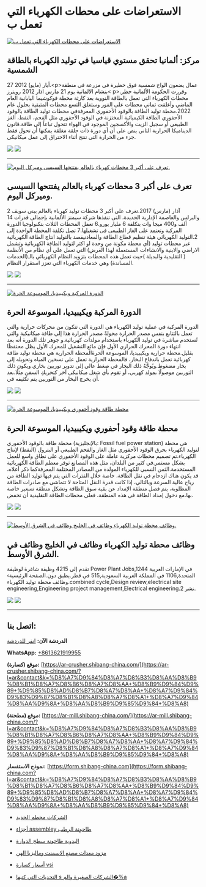 # الاستعراضات على محطات الكهرباء التي تعمل ب

<a href="https://swt.shibang-china.com/?l=ar&img&k=%D8%A7%D9%84%D8%A7%D8%B3%D8%AA%D8%B9%D8%B1%D8%A7%D8%B6%D8%A7%D8%AA+%D8%B9%D9%84%D9%89+%D9%85%D8%AD%D8%B7%D8%A7%D8%AA+%D8%A7%D9%84%D9%83%D9%87%D8%B1%D8%A8%D8%A7%D8%A1+%D8%A7%D9%84%D8%AA%D9%8A+%D8%AA%D8%B9%D9%85%D9%84+%D8%A8" target="_blank">![الاستعراضات على محطات الكهرباء التي تعمل ب](http://static.shibang-china.com/all-800x300/512.jpg)</a>

## مركز: ألمانيا تحقق مستوي قياسيا في توليد الكهرباء بالطاقة الشمسية
27 أيار (مايو) 2012.&lt;p&gt;عمال يضعون الواح شمسية فوق حظيرة في مزرعة في منطقة بنشام الالمانية يوم 21 مارس اذار 2012 رويترز&lt; p&gt;.وقررت الحكومة الألمانية حظر محطات الكهرباء التي تعمل بالطاقة النووية بعد كارثة محطة فوكوشيما اليابانية العام الماضي وأغلقت ثماني محطات على الفور وستغلق التسع محطات المتبقية بحلول عام 2022.محطة توليد الطاقة بالوقود الأحفوري المعرفةفي محطات توليد الطاقة بالوقود الأحفوري الطاقة الكيميائية المختزنة في الوقود الأحفوري مثل الفحم، النفط، الغز الطبيعي أو سجيل الزيت والأكسجين الموجود في الهواء تتحول تباعاً إلى طاقة.قانون الديناميكا الحرارية الثاني ينص على أن أي دورة ذات حلقة مغلقة يمكنها أن تحول فقط جزء من الحرارة التي تنتج أثناء الاحتراق إلى عمل ميكانيكي.


<a href="https://whatsapp.shibangsoft.com/WhatsApp.php" target="_blank" title="WhatsApp">![](http://static.shibang-china.com/icon/whatsapp.png)</a> <a href="https://swt.shibang-china.com/?l=ar&icon&k=%D8%A7%D9%84%D8%A7%D8%B3%D8%AA%D8%B9%D8%B1%D8%A7%D8%B6%D8%A7%D8%AA+%D8%B9%D9%84%D9%89+%D9%85%D8%AD%D8%B7%D8%A7%D8%AA+%D8%A7%D9%84%D9%83%D9%87%D8%B1%D8%A8%D8%A7%D8%A1+%D8%A7%D9%84%D8%AA%D9%8A+%D8%AA%D8%B9%D9%85%D9%84+%D8%A8" target="_blank">![](http://static.shibang-china.com/icon/chat-ar.png)</a>

---

<a href="https://swt.shibang-china.com/?l=ar&img&k=%D8%A7%D9%84%D8%A7%D8%B3%D8%AA%D8%B9%D8%B1%D8%A7%D8%B6%D8%A7%D8%AA+%D8%B9%D9%84%D9%89+%D9%85%D8%AD%D8%B7%D8%A7%D8%AA+%D8%A7%D9%84%D9%83%D9%87%D8%B1%D8%A8%D8%A7%D8%A1+%D8%A7%D9%84%D8%AA%D9%8A+%D8%AA%D8%B9%D9%85%D9%84+%D8%A8" target="_blank">![تعرف على أكبر 3 محطات كهرباء بالعالم يفتتحها السيسى وميركل اليوم.](http://static.shibang-china.com/all-800x300/438.jpg)</a>

## تعرف على أكبر 3 محطات كهرباء بالعالم يفتتحها السيسى وميركل اليوم.
2 آذار (مارس) 2017.تعرف على أكبر 3 محطات توليد كهرباء بالعالم ببنى سويف والبرلس والعاصمة الإدارية الجديدة، التى تنفذها شركة سيمنز الألمانية بإجمالى قدرات 14 ألف و400 ميجا وات بتكلفة 6 مليار يورو.6 تعمل المحطات الثلاث بتكنولوجيا الدورة المركبة وتعتمد على الغاز الطبيعى فى تشغيلها.7 تصل تكلفة المحطة الواحدة إلى 2.التوليد الكهربائي هيئة تنظيم قطاع الطاقة والمعادنيقصد بالتوليد انتاج الطاقة الكهربائية عبر محطات توليد (أي محطة مكونة من وحدة او اكثر لتوليد الطاقة الكهربائية وتشمل الاراضي والابنية والانشاءات المستعملة لهذا الغرض) التي تعمل على أي نظام من الأنظمة ( التقليدية والبديلة )حيث تعمل هذه المحطات بتزويد النظام الكهربائي بالـ(الخدمات المساندة) وهي خدمات الكهرباء التي تعزز استقرار النظام.


<a href="https://whatsapp.shibangsoft.com/WhatsApp.php" target="_blank" title="WhatsApp">![](http://static.shibang-china.com/icon/whatsapp.png)</a> <a href="https://swt.shibang-china.com/?l=ar&icon&k=%D8%A7%D9%84%D8%A7%D8%B3%D8%AA%D8%B9%D8%B1%D8%A7%D8%B6%D8%A7%D8%AA+%D8%B9%D9%84%D9%89+%D9%85%D8%AD%D8%B7%D8%A7%D8%AA+%D8%A7%D9%84%D9%83%D9%87%D8%B1%D8%A8%D8%A7%D8%A1+%D8%A7%D9%84%D8%AA%D9%8A+%D8%AA%D8%B9%D9%85%D9%84+%D8%A8" target="_blank">![](http://static.shibang-china.com/icon/chat-ar.png)</a>

---

<a href="https://swt.shibang-china.com/?l=ar&img&k=%D8%A7%D9%84%D8%A7%D8%B3%D8%AA%D8%B9%D8%B1%D8%A7%D8%B6%D8%A7%D8%AA+%D8%B9%D9%84%D9%89+%D9%85%D8%AD%D8%B7%D8%A7%D8%AA+%D8%A7%D9%84%D9%83%D9%87%D8%B1%D8%A8%D8%A7%D8%A1+%D8%A7%D9%84%D8%AA%D9%8A+%D8%AA%D8%B9%D9%85%D9%84+%D8%A8" target="_blank">![الدورة المركبة ويكيبيديا، الموسوعة الحرة](http://static.shibang-china.com/all-800x300/1446.jpg)</a>

## الدورة المركبة ويكيبيديا، الموسوعة الحرة
الدورة المركبة في عملية توليد الكهرباء هي الدورة التي تتكون من محركات حرارية والتي تعمل بالتتابع بنفس مصدر الحرارة محولةً مصدر الحرارة هذا إلي طاقة ميكانيكية والتي تُستخدم مباشرة في توليد الكهرباء باستخدام مولدات كهربائية.و جوهر تلك الدورة أنه بعد انتهاء دورة المحرك الحراري الأول فإن مائع التشغيل للمحرك الأول يظل محتفظًا بقليل.محطة حرارية ويكيبيديا، الموسوعة الحرةالمحطة الحرارية هي محطة توليد طاقة كهربائية تعمل باندفاع البخار، فالمحطة الحرارية تعمل على تسخين المياه وتحويله إلى بخار مضغوط.ويُوجَّهُ ذلك البخار في ضغط عالي إلى تدوير توربين بخاري ويكون ذلك التوربين موصولًا بمولد كهربي، أو تقوم بأي شغل ميكانيكي آخر كتحريكِ السفنِ مثلًا.بعد أن يخرج البخار من التوربين يتم تكثيفه في.


<a href="https://whatsapp.shibangsoft.com/WhatsApp.php" target="_blank" title="WhatsApp">![](http://static.shibang-china.com/icon/whatsapp.png)</a> <a href="https://swt.shibang-china.com/?l=ar&icon&k=%D8%A7%D9%84%D8%A7%D8%B3%D8%AA%D8%B9%D8%B1%D8%A7%D8%B6%D8%A7%D8%AA+%D8%B9%D9%84%D9%89+%D9%85%D8%AD%D8%B7%D8%A7%D8%AA+%D8%A7%D9%84%D9%83%D9%87%D8%B1%D8%A8%D8%A7%D8%A1+%D8%A7%D9%84%D8%AA%D9%8A+%D8%AA%D8%B9%D9%85%D9%84+%D8%A8" target="_blank">![](http://static.shibang-china.com/icon/chat-ar.png)</a>

---

<a href="https://swt.shibang-china.com/?l=ar&img&k=%D8%A7%D9%84%D8%A7%D8%B3%D8%AA%D8%B9%D8%B1%D8%A7%D8%B6%D8%A7%D8%AA+%D8%B9%D9%84%D9%89+%D9%85%D8%AD%D8%B7%D8%A7%D8%AA+%D8%A7%D9%84%D9%83%D9%87%D8%B1%D8%A8%D8%A7%D8%A1+%D8%A7%D9%84%D8%AA%D9%8A+%D8%AA%D8%B9%D9%85%D9%84+%D8%A8" target="_blank">![محطة طاقة وقود أحفوري ويكيبيديا، الموسوعة الحرة](http://static.shibang-china.com/all-800x300/1093.jpg)</a>

## محطة طاقة وقود أحفوري ويكيبيديا، الموسوعة الحرة
محطة طاقة بالوقود الأحفوري (بالإنجليزية: Fossil fuel power station) هي محطة لتوليد الكهرباء بحرق الوقود الأحفوري مثل الغاز والفحم الطبيعي أو البترول (النفط) لإنتاج الكهرباء.تم تصميم محطات مركزية عاملة على الوقود الأحفوري على نطاق واسع للعمل بشكل مستمر.في كثير من البلدان، مثل هذه المصانع توفر معظم الطاقة الكهربائية المستخدمة.الثمن النسبي للكهرباء المولدة من المصادر المختلفة المعرفةكما ذكر أعلاه، قد يكون هناك ازدحام في نقل الطاقة، خاصة خلال الفترات التي يتم فيها توليد الطاقة من رياح عالية السرعة.وبالتالي، إذا كانت قدرة النقل المتاحة لا تتماشى مع صادرات الطاقة المطلوبة، يتم فصل منطقة الإمداد عن بقية سوق الطاقة وتشكل منطقة تسعير خاصة بها.مع دخول إمداد الطاقة في هذه المنطقة، فعلى محطات الطاقة التقليدية أن تخفض.


<a href="https://whatsapp.shibangsoft.com/WhatsApp.php" target="_blank" title="WhatsApp">![](http://static.shibang-china.com/icon/whatsapp.png)</a> <a href="https://swt.shibang-china.com/?l=ar&icon&k=%D8%A7%D9%84%D8%A7%D8%B3%D8%AA%D8%B9%D8%B1%D8%A7%D8%B6%D8%A7%D8%AA+%D8%B9%D9%84%D9%89+%D9%85%D8%AD%D8%B7%D8%A7%D8%AA+%D8%A7%D9%84%D9%83%D9%87%D8%B1%D8%A8%D8%A7%D8%A1+%D8%A7%D9%84%D8%AA%D9%8A+%D8%AA%D8%B9%D9%85%D9%84+%D8%A8" target="_blank">![](http://static.shibang-china.com/icon/chat-ar.png)</a>

---

<a href="https://swt.shibang-china.com/?l=ar&img&k=%D8%A7%D9%84%D8%A7%D8%B3%D8%AA%D8%B9%D8%B1%D8%A7%D8%B6%D8%A7%D8%AA+%D8%B9%D9%84%D9%89+%D9%85%D8%AD%D8%B7%D8%A7%D8%AA+%D8%A7%D9%84%D9%83%D9%87%D8%B1%D8%A8%D8%A7%D8%A1+%D8%A7%D9%84%D8%AA%D9%8A+%D8%AA%D8%B9%D9%85%D9%84+%D8%A8" target="_blank">![وظائف محطة توليد الكهرباء وظائف في الخليج وظائف في الشرق الأوسط.](http://static.shibang-china.com/all-800x300/975.jpg)</a>

## وظائف محطة توليد الكهرباء وظائف في الخليج وظائف في الشرق الأوسط.
تقدم إلى 4215 وظيفة شاغرة لوظيفة Power Plant Jobs,1244 في الإمارات العربية المتحدة,1106 في المملكة العربية السعودية,515 في قطر.يطبق دون.الصفحة الرئيسية› وظائف محطة توليد الكهرباء.combined cycle,Design review,electrical site engineering,Engineering project management,Electrical engineering.نشر 2.

<a href="https://whatsapp.shibangsoft.com/WhatsApp.php" target="_blank" title="WhatsApp">![](http://static.shibang-china.com/icon/whatsapp.png)</a> <a href="https://swt.shibang-china.com/?l=ar&icon&k=%D8%A7%D9%84%D8%A7%D8%B3%D8%AA%D8%B9%D8%B1%D8%A7%D8%B6%D8%A7%D8%AA+%D8%B9%D9%84%D9%89+%D9%85%D8%AD%D8%B7%D8%A7%D8%AA+%D8%A7%D9%84%D9%83%D9%87%D8%B1%D8%A8%D8%A7%D8%A1+%D8%A7%D9%84%D8%AA%D9%8A+%D8%AA%D8%B9%D9%85%D9%84+%D8%A8" target="_blank">![](http://static.shibang-china.com/icon/chat-ar.png)</a>

---
## اتصل بنا:

**الدردشة الآن:** [انقر للدردشة](https://swt.shibang-china.com?l=ar&contact&k=%D8%A7%D9%84%D8%A7%D8%B3%D8%AA%D8%B9%D8%B1%D8%A7%D8%B6%D8%A7%D8%AA+%D8%B9%D9%84%D9%89+%D9%85%D8%AD%D8%B7%D8%A7%D8%AA+%D8%A7%D9%84%D9%83%D9%87%D8%B1%D8%A8%D8%A7%D8%A1+%D8%A7%D9%84%D8%AA%D9%8A+%D8%AA%D8%B9%D9%85%D9%84+%D8%A8)

**WhatsApp:**  [+8613621919955](https://whatsapp.shibangsoft.com/WhatsApp.php)

**موقع (كسارة):** [https://ar-crusher.shibang-china.com/](https://ar-crusher.shibang-china.com/?l=ar&contact&k=%D8%A7%D9%84%D8%A7%D8%B3%D8%AA%D8%B9%D8%B1%D8%A7%D8%B6%D8%A7%D8%AA+%D8%B9%D9%84%D9%89+%D9%85%D8%AD%D8%B7%D8%A7%D8%AA+%D8%A7%D9%84%D9%83%D9%87%D8%B1%D8%A8%D8%A7%D8%A1+%D8%A7%D9%84%D8%AA%D9%8A+%D8%AA%D8%B9%D9%85%D9%84+%D8%A8)

**موقع (مطحنة):** [https://ar-mill.shibang-china.com/](https://ar-mill.shibang-china.com/?l=ar&contact&k=%D8%A7%D9%84%D8%A7%D8%B3%D8%AA%D8%B9%D8%B1%D8%A7%D8%B6%D8%A7%D8%AA+%D8%B9%D9%84%D9%89+%D9%85%D8%AD%D8%B7%D8%A7%D8%AA+%D8%A7%D9%84%D9%83%D9%87%D8%B1%D8%A8%D8%A7%D8%A1+%D8%A7%D9%84%D8%AA%D9%8A+%D8%AA%D8%B9%D9%85%D9%84+%D8%A8)

**نموذج الاستفسار:** [https://form.shibang-china.com](https://form.shibang-china.com?l=ar&contact&k=%D8%A7%D9%84%D8%A7%D8%B3%D8%AA%D8%B9%D8%B1%D8%A7%D8%B6%D8%A7%D8%AA+%D8%B9%D9%84%D9%89+%D9%85%D8%AD%D8%B7%D8%A7%D8%AA+%D8%A7%D9%84%D9%83%D9%87%D8%B1%D8%A8%D8%A7%D8%A1+%D8%A7%D9%84%D8%AA%D9%8A+%D8%AA%D8%B9%D9%85%D9%84+%D8%A8)

* [الشركات محطم الحديد](../25/%D8%A7%D9%84%D8%B4%D8%B1%D9%83%D8%A7%D8%AA%20%D9%85%D8%AD%D8%B7%D9%85%20%D8%A7%D9%84%D8%AD%D8%AF%D9%8A%D8%AF.md)

* [أجزاء assembley طاحونة الرطب](../24/%D8%A3%D8%AC%D8%B2%D8%A7%D8%A1%20assembley%20%D8%B7%D8%A7%D8%AD%D9%88%D9%86%D8%A9%20%D8%A7%D9%84%D8%B1%D8%B7%D8%A8.md)

* [اليدوية طاحونة سطح الدوارة](../25/%D8%A7%D9%84%D9%8A%D8%AF%D9%88%D9%8A%D8%A9%20%D8%B7%D8%A7%D8%AD%D9%88%D9%86%D8%A9%20%D8%B3%D8%B7%D8%AD%20%D8%A7%D9%84%D8%AF%D9%88%D8%A7%D8%B1%D8%A9.md)

* [مزود معدات مصنع الاسمنت وماليزيا الهن](../21/%D9%85%D8%B2%D9%88%D8%AF%20%D9%85%D8%B9%D8%AF%D8%A7%D8%AA%20%D9%85%D8%B5%D9%86%D8%B9%20%D8%A7%D9%84%D8%A7%D8%B3%D9%85%D9%86%D8%AA%20%D9%88%D9%85%D8%A7%D9%84%D9%8A%D8%B2%D9%8A%D8%A7%20%D8%A7%D9%84%D9%87%D9%86.md)

* [أسعار كسارة vsi](../23/%D8%A3%D8%B3%D8%B9%D8%A7%D8%B1%20%D9%83%D8%B3%D8%A7%D8%B1%D8%A9%20vsi.md)

* [التحديات التي كتبها s الشركات الصغيرة والم�%a](../24/%D8%A7%D9%84%D8%AA%D8%AD%D8%AF%D9%8A%D8%A7%D8%AA%20%D8%A7%D9%84%D8%AA%D9%8A%20%D9%83%D8%AA%D8%A8%D9%87%D8%A7%20s%20%D8%A7%D9%84%D8%B4%D8%B1%D9%83%D8%A7%D8%AA%20%D8%A7%D9%84%D8%B5%D8%BA%D9%8A%D8%B1%D8%A9%20%D9%88%D8%A7%D9%84%D9%85%EF%BF%BD%25a.md)